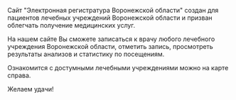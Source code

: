 Сайт "Электронная регистратура Воронежской области" создан для пациентов лечебных учреждений Воронежской области и призван облегчать получение медицинских услуг. 

На нашем сайте Вы сможете записаться к врачу любого лечебного учреждения Воронежской области, отметить запись, просмотреть результаты анализов и статистику по посещениям. 

Ознакомится с достумными лечебными учреждениями можно на карте справа.

Желаем удачи!
